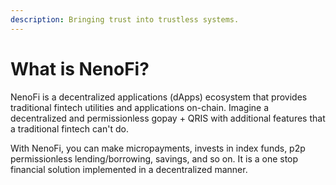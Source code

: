 ```yaml
---
description: Bringing trust into trustless systems.
---
```


# What is NenoFi?

NenoFi is a decentralized applications (dApps) ecosystem that provides traditional fintech utilities and applications on-chain. Imagine a decentralized and permissionless gopay + QRIS with additional features that a traditional fintech can't do.

With NenoFi, you can make micropayments, invests in index funds, p2p permissionless lending/borrowing, savings, and so on. It is a one stop financial solution implemented in a decentralized manner.
